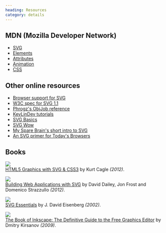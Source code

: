 ```yaml
--- 
heading: Resources
category: details
---
```


MDN (Mozilla Developer Network)
-------------------------------

* [SVG](https://developer.mozilla.org/en/SVG)
* [Elements](https://developer.mozilla.org/en/SVG/Element)
* [Attributes](https://developer.mozilla.org/en/SVG/Attribute)
* [Animation](https://developer.mozilla.org/en/SVG/SVG_animation_with_SMIL)
* [CSS](https://developer.mozilla.org/en/CSS/CSS_Reference)


Other online resources
----------------------

* [Browser support for SVG](http://caniuse.com/#cats=SVG)
* [W3C spec for SVG 1.1](http://www.w3.org/TR/SVG11/)
* [Phrogz's ObjJob reference](http://objjob.phrogz.net/svg/hierarchy)
* [KevLinDev tutorials](http://kevlindev.com/tutorials/basics/index.htm)
* [SVG Basics](http://www.svgbasics.com)
* [SVG Wow](http://svg-wow.org)
* [My Spare Brain's short intro to SVG](http://www.mysparebrain.com/svgjs)
* [An SVG primer for Today's Browsers](http://www.w3.org/Graphics/SVG/IG/resources/svgprimer.html)


Books
-----

[![](http://ecx.images-amazon.com/images/I/51UmzSJT3FL._SL150_.jpg)  
HTML5 Graphics with SVG & CSS3](http://www.amazon.co.uk/HTML5-Graphics-CSS3-Kurt-Cagle/dp/1449304478/svg-21) by Kurt Cagle _(2012)_.

[![](http://ecx.images-amazon.com/images/I/51J7P9avLoL._SL150_.jpg)  
Building Web Applications with SVG](http://www.amazon.co.uk/Building-Web-Applications-David-Dailey/dp/0735660123/svg-21) by David Dailey, Jon Frost and Domenico Strazzullo _(2012)_.

[![](http://ecx.images-amazon.com/images/I/51MQGN0JVCL._SL150_.jpg)  
SVG Essentials](http://www.amazon.co.uk/SVG-Essentials-J-Eisenberg/dp/0596002238/svg-21) by J. David Eisenberg _(2002)_.

[![](http://ecx.images-amazon.com/images/I/51iJnmcOjIL._SL150_.jpg)  
The Book of Inkscape: The Definitive Guide to the Free Graphics Editor](http://www.amazon.co.uk/The-Book-Inkscape-Definitive-Graphics/dp/1593271816/svg-21) by Dmitry Kirsanov _(2009)_.